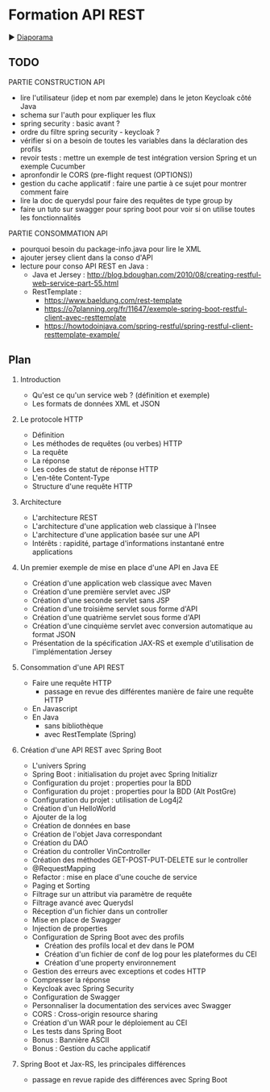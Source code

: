 # Formation API REST

:arrow_forward: [Diaporama](https://gaetan-varlet.github.io/formation-api-rest/)

## TODO

PARTIE CONSTRUCTION API
- lire l'utilisateur (idep et nom par exemple) dans le jeton Keycloak côté Java
- schema sur l'auth pour expliquer les flux
- spring security : basic avant ?
- ordre du filtre spring security - keycloak ?
- vérifier si on a besoin de toutes les variables dans la déclaration des profils
- revoir tests : mettre un exemple de test intégration version Spring et un exemple Cucumber
- apronfondir le CORS (pre-flight request (OPTIONS))
- gestion du cache applicatif : faire une partie à ce sujet pour montrer comment faire
- lire la doc de querydsl pour faire des requêtes de type group by
- faire un tuto sur swagger pour spring boot pour voir si on utilise toutes les fonctionnalités

PARTIE CONSOMMATION API
- pourquoi besoin du package-info.java pour lire le XML
- ajouter jersey client dans la conso d'API
- lecture pour conso API REST en Java :
    - Java et Jersey : http://blog.bdoughan.com/2010/08/creating-restful-web-service-part-55.html
    - RestTemplate :
        - https://www.baeldung.com/rest-template
        - https://o7planning.org/fr/11647/exemple-spring-boot-restful-client-avec-resttemplate
        - https://howtodoinjava.com/spring-restful/spring-restful-client-resttemplate-example/

## Plan

1. Introduction
	- Qu'est ce qu'un service web ? (définition et exemple)
    - Les formats de données XML et JSON

2. Le protocole HTTP
    - Définition
    - Les méthodes de requêtes (ou verbes) HTTP
    - La requête
    - La réponse
    - Les codes de statut de réponse HTTP
    - L'en-tête Content-Type
    - Structure d'une requête HTTP

3. Architecture 
    - L'architecture REST
    - L'architecture d'une application web classique à l'Insee
    - L'architecture d'une application basée sur une API
    - Intérêts : rapidité, partage d'informations instantané entre applications
    
4. Un premier exemple de mise en place d'une API en Java EE
    - Création d'une application web classique avec Maven
    - Création d'une première servlet avec JSP
    - Création d'une seconde servlet sans JSP
    - Création d'une troisième servlet sous forme d'API
    - Création d'une quatrième servlet sous forme d'API
    - Création d'une cinquième servlet avec conversion automatique au format JSON
    - Présentation de la spécification JAX-RS et exemple d'utilisation de l'implémentation Jersey

5. Consommation d'une API REST
    - Faire une requête HTTP
        - passage en revue des différentes manière de faire une requête HTTP
    - En Javascript
    - En Java
        - sans bibliothèque
        - avec RestTemplate (Spring)

6. Création d'une API REST avec Spring Boot
    - L'univers Spring
    - Spring Boot : initialisation du projet avec Spring Initializr
    - Configuration du projet : properties pour la BDD
    - Configuration du projet : properties pour la BDD (Alt PostGre)
    - Configuration du projet : utilisation de Log4j2
    - Création d'un HelloWorld
    - Ajouter de la log
    - Création de données en base
    - Création de l'objet Java correspondant
    - Création du DAO
    - Création du controller VinController
    - Création des méthodes GET-POST-PUT-DELETE sur le controller
    - @RequestMapping
    - Refactor : mise en place d'une couche de service
    - Paging et Sorting
    - Filtrage sur un attribut via paramètre de requête
    - Filtrage avancé avec Querydsl
    - Réception d'un fichier dans un controller
    - Mise en place de Swagger
    - Injection de properties
    - Configuration de Spring Boot avec des profils
        - Création des profils local et dev dans le POM
        - Création d'un fichier de conf de log pour les plateformes du CEI
        - Création d'une property environnement
    - Gestion des erreurs avec exceptions et codes HTTP
    - Compresser la réponse
    - Keycloak avec Spring Security
    - Configuration de Swagger
    - Personnaliser la documentation des services avec Swagger
    - CORS : Cross-origin resource sharing
    - Création d'un WAR pour le déploiement au CEI
    - Les tests dans Spring Boot
    - Bonus : Bannière ASCII
    - Bonus : Gestion du cache applicatif

7. Spring Boot et Jax-RS, les principales différences
    - passage en revue rapide des différences avec Spring Boot

